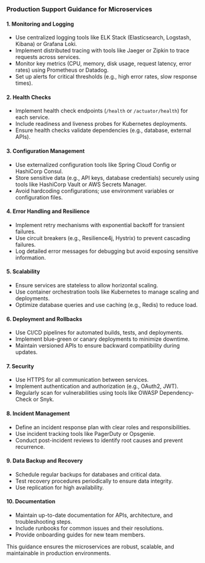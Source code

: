 ### Production Support Guidance for Microservices

#### 1. **Monitoring and Logging**
   - Use centralized logging tools like ELK Stack (Elasticsearch, Logstash, Kibana) or Grafana Loki.
   - Implement distributed tracing with tools like Jaeger or Zipkin to trace requests across services.
   - Monitor key metrics (CPU, memory, disk usage, request latency, error rates) using Prometheus or Datadog.
   - Set up alerts for critical thresholds (e.g., high error rates, slow response times).

#### 2. **Health Checks**
   - Implement health check endpoints (`/health` or `/actuator/health`) for each service.
   - Include readiness and liveness probes for Kubernetes deployments.
   - Ensure health checks validate dependencies (e.g., database, external APIs).

#### 3. **Configuration Management**
   - Use externalized configuration tools like Spring Cloud Config or HashiCorp Consul.
   - Store sensitive data (e.g., API keys, database credentials) securely using tools like HashiCorp Vault or AWS Secrets Manager.
   - Avoid hardcoding configurations; use environment variables or configuration files.

#### 4. **Error Handling and Resilience**
   - Implement retry mechanisms with exponential backoff for transient failures.
   - Use circuit breakers (e.g., Resilience4j, Hystrix) to prevent cascading failures.
   - Log detailed error messages for debugging but avoid exposing sensitive information.

#### 5. **Scalability**
   - Ensure services are stateless to allow horizontal scaling.
   - Use container orchestration tools like Kubernetes to manage scaling and deployments.
   - Optimize database queries and use caching (e.g., Redis) to reduce load.

#### 6. **Deployment and Rollbacks**
   - Use CI/CD pipelines for automated builds, tests, and deployments.
   - Implement blue-green or canary deployments to minimize downtime.
   - Maintain versioned APIs to ensure backward compatibility during updates.

#### 7. **Security**
   - Use HTTPS for all communication between services.
   - Implement authentication and authorization (e.g., OAuth2, JWT).
   - Regularly scan for vulnerabilities using tools like OWASP Dependency-Check or Snyk.

#### 8. **Incident Management**
   - Define an incident response plan with clear roles and responsibilities.
   - Use incident tracking tools like PagerDuty or Opsgenie.
   - Conduct post-incident reviews to identify root causes and prevent recurrence.

#### 9. **Data Backup and Recovery**
   - Schedule regular backups for databases and critical data.
   - Test recovery procedures periodically to ensure data integrity.
   - Use replication for high availability.

#### 10. **Documentation**
   - Maintain up-to-date documentation for APIs, architecture, and troubleshooting steps.
   - Include runbooks for common issues and their resolutions.
   - Provide onboarding guides for new team members.

This guidance ensures the microservices are robust, scalable, and maintainable in production environments.